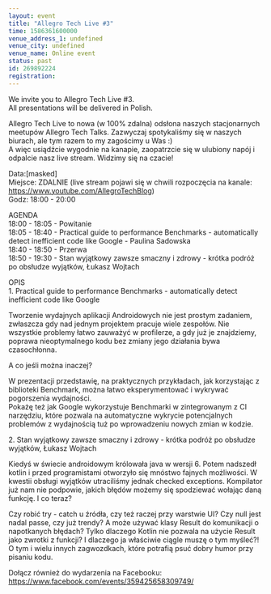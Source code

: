 ```yaml
---
layout: event
title: "Allegro Tech Live #3"
time: 1586361600000
venue_address_1: undefined
venue_city: undefined
venue_name: Online event
status: past
id: 269892224
registration: 
---
```


<p>We invite you to Allegro Tech Live #3.<br />All presentations will be delivered in Polish.</p>
<p>Allegro Tech Live to nowa (w 100% zdalna) odsłona naszych stacjonarnych meetupów Allegro Tech Talks. Zazwyczaj spotykaliśmy się w naszych biurach, ale tym razem to my zagościmy u Was :)<br />A więc usiądźcie wygodnie na kanapie, zaopatrzcie się w ulubiony napój i odpalcie nasz live stream. Widzimy się na czacie!</p>
<p>Data:[masked]<br />Miejsce: ZDALNIE (live stream pojawi się w chwili rozpoczęcia na kanale: <a href="https://www.youtube.com/AllegroTechBlog" class="embedded">https://www.youtube.com/AllegroTechBlog</a>)<br />Godz: 18:00 - 20:00</p>
<p>AGENDA<br />18:00 - 18:05 - Powitanie<br />18:05 - 18:40 - Practical guide to performance Benchmarks - automatically detect inefficient code like Google - Paulina Sadowska<br />18:40 - 18:50 - Przerwa<br />18:50 - 19:30 - Stan wyjątkowy zawsze smaczny i zdrowy - krótka podróż po obsłudze wyjątków, Łukasz Wojtach</p>
<p>OPIS<br />1. Practical guide to performance Benchmarks - automatically detect inefficient code like Google</p>
<p>Tworzenie wydajnych aplikacji Androidowych nie jest prostym zadaniem, zwłaszcza gdy nad jednym projektem pracuje wiele zespołów. Nie wszystkie problemy łatwo zauważyć w profilerze, a gdy już je znajdziemy, poprawa nieoptymalnego kodu bez zmiany jego działania bywa czasochłonna.</p>
<p>A co jeśli można inaczej?</p>
<p>W prezentacji przedstawię, na praktycznych przykładach, jak korzystając z biblioteki Benchmark, można łatwo eksperymentować i wykrywać pogorszenia wydajności.<br />Pokażę też jak Google wykorzystuje Benchmarki w zintegrowanym z CI narzędziu, które pozwala na automatyczne wykrycie potencjalnych problemów z wydajnością tuż po wprowadzeniu nowych zmian w kodzie.</p>
<p>2. Stan wyjątkowy zawsze smaczny i zdrowy - krótka podróż po obsłudze wyjątków, Łukasz Wojtach</p>
<p>Kiedyś w świecie androidowym królowała java w wersji 6. Potem nadszedł kotlin i przed programistami otworzyło się mnóstwo fajnych możliwości. W kwestii obsługi wyjątków utraciliśmy jednak checked exceptions. Kompilator już nam nie podpowie, jakich błędów możemy się spodziewać wołając daną funkcję. I co teraz?</p>
<p>Czy robić try - catch u źródła, czy też raczej przy warstwie UI? Czy null jest nadal passe, czy już trendy? A może używać klasy Result do komunikacji o napotkanych błędach? Tylko dlaczego Kotlin nie pozwala na użycie Result jako zwrotki z funkcji? I dlaczego ja właściwie ciągle muszę o tym myśleć?!<br />O tym i wielu innych zagwozdkach, które potrafią psuć dobry humor przy pisaniu kodu.</p>
<p>Dołącz również do wydarzenia na Facebooku:<br /><a href="https://www.facebook.com/events/359425658309749/" class="linkified">https://www.facebook.com/events/359425658309749/</a></p>
